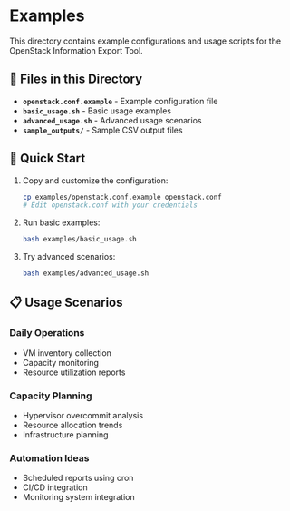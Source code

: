 # Examples

This directory contains example configurations and usage scripts for the OpenStack Information Export Tool.

## 📁 Files in this Directory

- **`openstack.conf.example`** - Example configuration file
- **`basic_usage.sh`** - Basic usage examples
- **`advanced_usage.sh`** - Advanced usage scenarios
- **`sample_outputs/`** - Sample CSV output files

## 🚀 Quick Start

1. Copy and customize the configuration:
   ```bash
   cp examples/openstack.conf.example openstack.conf
   # Edit openstack.conf with your credentials
   ```

2. Run basic examples:
   ```bash
   bash examples/basic_usage.sh
   ```

3. Try advanced scenarios:
   ```bash
   bash examples/advanced_usage.sh
   ```

## 📋 Usage Scenarios

### Daily Operations
- VM inventory collection
- Capacity monitoring
- Resource utilization reports

### Capacity Planning
- Hypervisor overcommit analysis
- Resource allocation trends
- Infrastructure planning

### Automation Ideas
- Scheduled reports using cron
- CI/CD integration
- Monitoring system integration

